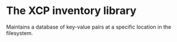 # The XCP inventory library

Maintains a database of key-value pairs at a specific location in the
filesystem.
